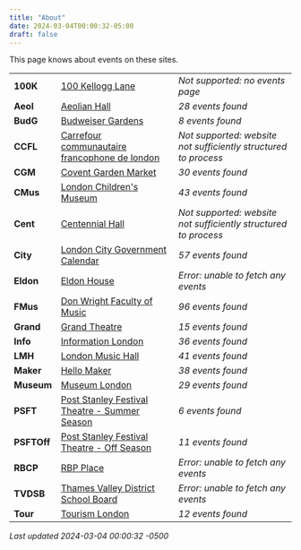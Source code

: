 ```yaml
---
title: "About"
date: 2024-03-04T00:00:32-05:00
draft: false
---
```


This page knows about events on these sites.

|   |       | |
|:--------------|:------|:--|
| **100K** | [100 Kellogg Lane]() | *Not supported: no events page*
| **Aeol** | [Aeolian Hall](https://aeolianhall.ca/events/) | *28 events found*
| **BudG** | [Budweiser Gardens](https://www.budweisergardens.com/events) | *8 events found*
| **CCFL** | [Carrefour communautaire francophone de london]() | *Not supported: website not sufficiently structured to process*
| **CGM** | [Covent Garden Market](https://coventmarket.com/events/) | *30 events found*
| **CMus** | [London Children's Museum](https://www.londonchildrensmuseum.ca/events) | *43 events found*
| **Cent** | [Centennial Hall]() | *Not supported: website not sufficiently structured to process*
| **City** | [London City Government Calendar](https://london.ca/government/calendar) | *57 events found*
| **Eldon** | [Eldon House](https://eldonhouse.ca/events/) | *Error: unable to fetch any events*
| **FMus** | [Don Wright Faculty of Music](http://www.events.westernu.ca/events/music/) | *96 events found*
| **Grand** | [Grand Theatre](https://www.grandtheatre.com/events) | *15 events found*
| **Info** | [Information London](https://www.informationlondon.ca/Event/List) | *36 events found*
| **LMH** | [London Music Hall](http://londonmusichall.com/upcoming-events/) | *41 events found*
| **Maker** | [Hello Maker](https://www.hellomaker.ca/events) | *38 events found*
| **Museum** | [Museum London](https://museumlondon.ca/programs-events) | *29 events found*
| **PSFT** | [Post Stanley Festival Theatre - Summer Season](https://psft.ca/schedule/summer-season/) | *6 events found*
| **PSFTOff** | [Post Stanley Festival Theatre - Off Season](https://psft.ca/schedule/off-season-events/) | *11 events found*
| **RBCP** | [RBP Place](https://www.rbcplacelondon.com/events) | *Error: unable to fetch any events*
| **TVDSB** | [Thames Valley District School Board](https://calendar.tvdsb.ca/) | *Error: unable to fetch any events*
| **Tour** | [Tourism London](https://www.londontourism.ca/events/all-events) | *12 events found*

_Last updated 2024-03-04 00:00:32 -0500_
